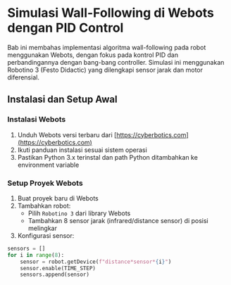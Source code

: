 # Simulasi Wall-Following di Webots dengan PID Control

Bab ini membahas implementasi algoritma wall-following pada robot menggunakan Webots, dengan fokus pada kontrol PID dan perbandingannya dengan bang-bang controller. Simulasi ini menggunakan Robotino 3 (Festo Didactic) yang dilengkapi sensor jarak dan motor diferensial.

## Instalasi dan Setup Awal

### Instalasi Webots

1. Unduh Webots versi terbaru dari [https://cyberbotics.com](https://cyberbotics.com)
2. Ikuti panduan instalasi sesuai sistem operasi
3. Pastikan Python 3.x terinstal dan path Python ditambahkan ke environment variable

### Setup Proyek Webots

1. Buat proyek baru di Webots
2. Tambahkan robot:
   - Pilih `Robotino 3` dari library Webots
   - Tambahkan 8 sensor jarak (infrared/distance sensor) di posisi melingkar
3. Konfigurasi sensor:

```python
sensors = []
for i in range(8):
    sensor = robot.getDevice(f"distance*sensor*{i}")
    sensor.enable(TIME_STEP)
    sensors.append(sensor)
```

